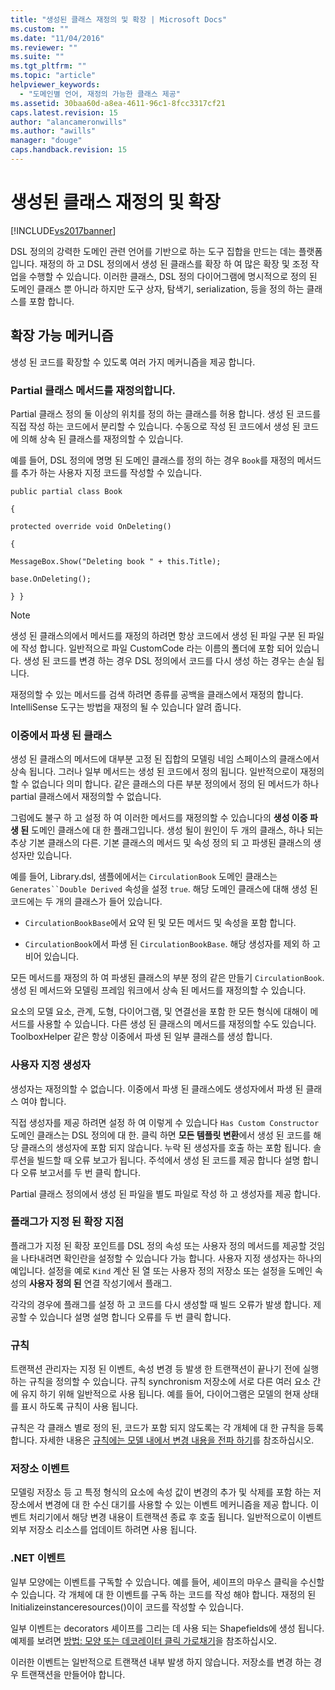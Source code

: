 ```yaml
---
title: "생성된 클래스 재정의 및 확장 | Microsoft Docs"
ms.custom: ""
ms.date: "11/04/2016"
ms.reviewer: ""
ms.suite: ""
ms.tgt_pltfrm: ""
ms.topic: "article"
helpviewer_keywords: 
  - "도메인별 언어, 재정의 가능한 클래스 제공"
ms.assetid: 30baa60d-a8ea-4611-96c1-8fcc3317cf21
caps.latest.revision: 15
author: "alancameronwills"
ms.author: "awills"
manager: "douge"
caps.handback.revision: 15
---
```

# 생성된 클래스 재정의 및 확장
[!INCLUDE[vs2017banner](../code-quality/includes/vs2017banner.md)]

DSL 정의의 강력한 도메인 관련 언어를 기반으로 하는 도구 집합을 만드는 데는 플랫폼입니다.  재정의 하 고 DSL 정의에서 생성 된 클래스를 확장 하 여 많은 확장 및 조정 작업을 수행할 수 있습니다.  이러한 클래스, DSL 정의 다이어그램에 명시적으로 정의 된 도메인 클래스 뿐 아니라 하지만 도구 상자, 탐색기, serialization, 등을 정의 하는 클래스를 포함 합니다.  
  
## 확장 가능 메커니즘  
 생성 된 코드를 확장할 수 있도록 여러 가지 메커니즘을 제공 합니다.  
  
### Partial 클래스 메서드를 재정의합니다.  
 Partial 클래스 정의 둘 이상의 위치를 정의 하는 클래스를 허용 합니다.  생성 된 코드를 직접 작성 하는 코드에서 분리할 수 있습니다.  수동으로 작성 된 코드에서 생성 된 코드에 의해 상속 된 클래스를 재정의할 수 있습니다.  
  
 예를 들어, DSL 정의에 명명 된 도메인 클래스를 정의 하는 경우 `Book`를 재정의 메서드를 추가 하는 사용자 지정 코드를 작성할 수 있습니다.  
  
 `public partial class Book`  
  
 `{`  
  
 `protected override void OnDeleting()`  
  
 `{`  
  
 `MessageBox.Show("Deleting book " + this.Title);`  
  
 `base.OnDeleting();`  
  
 `} }`  
  
> [!NOTE]
>  생성 된 클래스의에서 메서드를 재정의 하려면 항상 코드에서 생성 된 파일 구분 된 파일에 작성 합니다.  일반적으로 파일 CustomCode 라는 이름의 폴더에 포함 되어 있습니다.  생성 된 코드를 변경 하는 경우 DSL 정의에서 코드를 다시 생성 하는 경우는 손실 됩니다.  
  
 재정의할 수 있는 메서드를 검색 하려면 종류를 공백을 클래스에서 재정의 합니다.  IntelliSense 도구는 방법을 재정의 될 수 있습니다 알려 줍니다.  
  
### 이중에서 파생 된 클래스  
 생성 된 클래스의 메서드에 대부분 고정 된 집합의 모델링 네임 스페이스의 클래스에서 상속 됩니다.  그러나 일부 메서드는 생성 된 코드에서 정의 됩니다.  일반적으로이 재정의할 수 없습니다 의미 합니다. 같은 클래스의 다른 부분 정의에서 정의 된 메서드가 하나 partial 클래스에서 재정의할 수 없습니다.  
  
 그럼에도 불구 하 고 설정 하 여 이러한 메서드를 재정의할 수 있습니다의  **생성 이중 파생 된** 도메인 클래스에 대 한 플래그입니다.  생성 될이 원인이 두 개의 클래스, 하나 되는 추상 기본 클래스의 다른.  기본 클래스의 메서드 및 속성 정의 되 고 파생된 클래스의 생성자만 있습니다.  
  
 예를 들어, Library.dsl, 샘플에에서는 `CirculationBook` 도메인 클래스는 `Generates``Double Derived` 속성을 설정 `true`.  해당 도메인 클래스에 대해 생성 된 코드에는 두 개의 클래스가 들어 있습니다.  
  
-   `CirculationBookBase`에서 요약 된 및 모든 메서드 및 속성을 포함 합니다.  
  
-   `CirculationBook`에서 파생 된 `CirculationBookBase`.  해당 생성자를 제외 하 고 비어 있습니다.  
  
 모든 메서드를 재정의 하 여 파생된 클래스의 부분 정의 같은 만들기 `CirculationBook`.  생성 된 메서드와 모델링 프레임 워크에서 상속 된 메서드를 재정의할 수 있습니다.  
  
 요소의 모델 요소, 관계, 도형, 다이어그램, 및 연결선을 포함 한 모든 형식에 대해이 메서드를 사용할 수 있습니다.  다른 생성 된 클래스의 메서드를 재정의할 수도 있습니다.  ToolboxHelper 같은 항상 이중에서 파생 된 일부 클래스를 생성 합니다.  
  
### 사용자 지정 생성자  
 생성자는 재정의할 수 없습니다.  이중에서 파생 된 클래스에도 생성자에서 파생 된 클래스 여야 합니다.  
  
 직접 생성자를 제공 하려면 설정 하 여 이렇게 수 있습니다 `Has Custom Constructor` 도메인 클래스는 DSL 정의에 대 한.  클릭 하면  **모든 템플릿 변환**에서 생성 된 코드를 해당 클래스의 생성자에 포함 되지 않습니다.  누락 된 생성자를 호출 하는 포함 됩니다.  솔루션을 빌드할 때 오류 보고가 됩니다.  주석에서 생성 된 코드를 제공 합니다 설명 합니다 오류 보고서를 두 번 클릭 합니다.  
  
 Partial 클래스 정의에서 생성 된 파일을 별도 파일로 작성 하 고 생성자를 제공 합니다.  
  
### 플래그가 지정 된 확장 지점  
 플래그가 지정 된 확장 포인트를 DSL 정의 속성 또는 사용자 정의 메서드를 제공할 것임을 나타내려면 확인란을 설정할 수 있습니다 가능 합니다.  사용자 지정 생성자는 하나의 예입니다.  설정을 예로 `Kind` 계산 된 열 또는 사용자 정의 저장소 또는 설정을 도메인 속성의  **사용자 정의 된** 연결 작성기에서 플래그.  
  
 각각의 경우에 플래그를 설정 하 고 코드를 다시 생성할 때 빌드 오류가 발생 합니다.  제공할 수 있습니다 설명 설명 합니다 오류를 두 번 클릭 합니다.  
  
### 규칙  
 트랜잭션 관리자는 지정 된 이벤트, 속성 변경 등 발생 한 트랜잭션이 끝나기 전에 실행 하는 규칙을 정의할 수 있습니다.  규칙 synchronism 저장소에 서로 다른 여러 요소 간에 유지 하기 위해 일반적으로 사용 됩니다.  예를 들어, 다이어그램은 모델의 현재 상태를 표시 하도록 규칙이 사용 됩니다.  
  
 규칙은 각 클래스 별로 정의 된, 코드가 포함 되지 않도록는 각 개체에 대 한 규칙을 등록 합니다.  자세한 내용은 [규칙에는 모델 내에서 변경 내용을 전파 하기](../modeling/rules-propagate-changes-within-the-model.md)를 참조하십시오.  
  
### 저장소 이벤트  
 모델링 저장소 등 고 특정 형식의 요소에 속성 값이 변경의 추가 및 삭제를 포함 하는 저장소에서 변경에 대 한 수신 대기를 사용할 수 있는 이벤트 메커니즘을 제공 합니다.  이벤트 처리기에서 해당 변경 내용이 트랜잭션 종료 후 호출 됩니다.  일반적으로이 이벤트 외부 저장소 리소스를 업데이트 하려면 사용 됩니다.  
  
### .NET 이벤트  
 일부 모양에는 이벤트를 구독할 수 있습니다.  예를 들어, 셰이프의 마우스 클릭을 수신할 수 있습니다.  각 개체에 대 한 이벤트를 구독 하는 코드를 작성 해야 합니다.  재정의 된 Initializeinstanceresources\(\)이이 코드를 작성할 수 있습니다.  
  
 일부 이벤트는 decorators 셰이프를 그리는 데 사용 되는 Shapefields에 생성 됩니다.  예제를 보려면 [방법: 모양 또는 데코레이터 클릭 가로채기](../Topic/How%20to:%20Intercept%20a%20Click%20on%20a%20Shape%20or%20Decorator.md)을 참조하십시오.  
  
 이러한 이벤트는 일반적으로 트랜잭션 내부 발생 하지 않습니다.  저장소를 변경 하는 경우 트랜잭션을 만들어야 합니다.